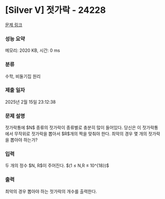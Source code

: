 # [Silver V] 젓가락 - 24228 

[문제 링크](https://www.acmicpc.net/problem/24228) 

### 성능 요약

메모리: 2020 KB, 시간: 0 ms

### 분류

수학, 비둘기집 원리

### 제출 일자

2025년 2월 15일 23:12:38

### 문제 설명

<p>젓가락통에 $N$ 종류의 젓가락이 종류별로 충분히 많이 들어있다. 당신은 이 젓가락통에서 무작위로 젓가락을 뽑아서 $R$개의 짝을 맞춰야 한다. 최악의 경우 몇 개의 젓가락을 뽑아야 하는가?</p>

### 입력 

 <p>두 개의 정수 $N, R$이 주어진다. $(1 ≤ N,R ≤ 10^{18})$</p>

### 출력 

 <p>최악의 경우 뽑아야 하는 젓가락의 개수를 출력한다.</p>


